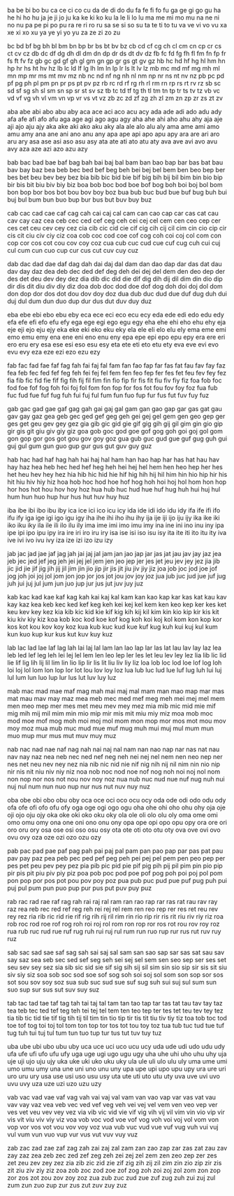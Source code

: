 ba be bi bo bu
ca ce ci co cu
da de di do du
fa fe fi fo fu
ga ge gi go gu
ha he hi ho hu
ja je ji jo ju
ka ke ki ko ku
la le li lo lu
ma me mi mo mu
na ne ni no nu
pa pe pi po pu
ra re ri ro ru
sa se si so su
ta te ti to tu
va ve vi vo vu
xa xe xi xo xu
ya ye yi yo yu
za ze zi zo zu

bc bd bf bg bh bl bm bn bp br bs bt bv bz
cb cd cf cg ch cl cm cn cp cr cs ct cv cz
db dc df dg dh dl dm dn dp dr ds dt dv dz
fb fc fd fg fh fl fm fn fp fr fs ft fv fz
gb gc gd gf gh gl gm gn gp gr gs gt gv gz
hb hc hd hf hg hl hm hn hp hr hs ht hv hz
lb lc ld lf lg lh lm ln lp lr ls lt lv lz
mb mc md mf mg mh ml mn mp mr ms mt mv mz
nb nc nd nf ng nh nl nm np nr ns nt nv nz
pb pc pd pf pg ph pl pm pn pr ps pt pv pz
rb rc rd rf rg rh rl rm rn rp rs rt rv rz
sb sc sd sf sg sh sl sm sn sp sr st sv sz
tb tc td tf tg th tl tm tn tp tr ts tv tz
vb vc vd vf vg vh vl vm vn vp vr vs vt vz
zb zc zd zf zg zh zl zm zn zp zr zs zt zv
 
aba abe abi abo abu aby aca ace aci aco
acu acy ada ade adi ado adu ady afa afe
afi afo afu aga age agi ago agu agy aha
ahe ahi aho ahu ahy aja aje aji ajo aju
ajy aka ake aki ako aku aky ala ale alo
alu aly ama ame ami amo amu amy ana ane
ani ano anu any apa ape api apo apu apy
ara are ari aro aru ary asa ase asi aso
asu asy ata ate ati ato atu aty ava ave
avi avo avu avy aza aze azi azo azu azy

bab bac bad bae baf bag bah bai baj bal
bam ban bao bap bar bas bat bau bav bay
baz bea beb bec bed bef beg beh bei bej
bel bem ben beo bep ber bes bet beu bev
bey bez bia bib bic bid bie bif big bih
bij bil bim bin bio bip bir bis bit biu
biv biy biz boa bob boc bod boe bof bog
boh boi boj bol bom bon bop bor bos bot
bou bov boy boz bua bub buc bud bue buf
bug buh bui buj bul bum bun buo bup bur
bus but buv buy buz

cab cac cad cae caf cag cah cai caj cal
cam can cao cap car cas cat cau cav cay
caz cea ceb cec ced cef ceg ceh cei cej
cel cem cen ceo cep cer ces cet ceu cev
cey cez cia cib cic cid cie cif cig cih
cij cil cim cin cio cip cir cis cit ciu
civ ciy ciz coa cob coc cod coe cof cog
coh coi coj col com con cop cor cos cot
cou cov coy coz cua cub cuc cud cue cuf
cug cuh cui cuj cul cum cun cuo cup cur
cus cut cuv cuy cuz

dab dac dad dae daf dag dah dai daj dal
dam dan dao dap dar das dat dau dav day
daz dea deb dec ded def deg deh dei dej
del dem den deo dep der des det deu dev
dey dez dia dib dic did die dif dig dih
dij dil dim din dio dip dir dis dit diu
div diy diz doa dob doc dod doe dof dog
doh doi doj dol dom don dop dor dos dot
dou dov doy doz dua dub duc dud due duf
dug duh dui duj dul dum dun duo dup dur
dus dut duv duy duz

eba ebe ebi ebo ebu eby eca ece eci eco
ecu ecy eda ede edi edo edu edy efa efe
efi efo efu efy ega ege egi ego egu egy
eha ehe ehi eho ehu ehy eja eje eji ejo
eju ejy eka eke eki eko eku eky ela ele
eli elo elu ely ema eme emi emo emu emy
ena ene eni eno enu eny epa epe epi epo
epu epy era ere eri ero eru ery esa ese
esi eso esu esy eta ete eti eto etu ety
eva eve evi evo evu evy eza eze ezi ezo
ezu ezy

fab fac fad fae faf fag fah fai faj fal
fam fan fao fap far fas fat fau fav fay
faz fea feb fec fed fef feg feh fei fej
fel fem fen feo fep fer fes fet feu fev
fey fez fia fib fic fid fie fif fig fih
fij fil fim fin fio fip fir fis fit fiu
fiv fiy fiz foa fob foc fod foe fof fog
foh foi foj fol fom fon fop for fos fot
fou fov foy foz fua fub fuc fud fue fuf
fug fuh fui fuj ful fum fun fuo fup fur
fus fut fuv fuy fuz

gab gac gad gae gaf gag gah gai gaj gal
gam gan gao gap gar gas gat gau gav gay
gaz gea geb gec ged gef geg geh gei gej
gel gem gen geo gep ger ges get geu gev
gey gez gia gib gic gid gie gif gig gih
gij gil gim gin gio gip gir gis git giu
giv giy giz goa gob goc god goe gof gog
goh goi goj gol gom gon gop gor gos got
gou gov goy goz gua gub guc gud gue guf
gug guh gui guj gul gum gun guo gup gur
gus gut guv guy guz

hab hac had haf hag hah hai haj hal ham
han hao hap har has hat hau hav hay haz
hea heb hec hed hef heg heh hei hej hel
hem hen heo hep her hes het heu hev hey
hez hia hib hic hid hie hif hig hih hij
hil him hin hio hip hir his hit hiu hiv
hiy hiz hoa hob hoc hod hoe hof hog hoh
hoi hoj hol hom hon hop hor hos hot hou
hov hoy hoz hua hub huc hud hue huf hug
huh hui huj hul hum hun huo hup hur hus
hut huv huy huz

iba ibe ibi ibo ibu iby ica ice ici ico
icu icy ida ide idi ido idu idy ifa ife
ifi ifo ifu ify iga ige igi igo igu igy
iha ihe ihi iho ihu ihy ija ije iji ijo
iju ijy ika ike iki iko iku iky ila ile
ili ilo ilu ily ima ime imi imo imu imy
ina ine ini ino inu iny ipa ipe ipi ipo
ipu ipy ira ire iri iro iru iry isa ise
isi iso isu isy ita ite iti ito itu ity
iva ive ivi ivo ivu ivy iza ize izi izo
izu izy

jab jac jad jae jaf jag jah jai jaj jal
jam jan jao jap jar jas jat jau jav jay
jaz jea jeb jec jed jef jeg jeh jei jej
jel jem jen jeo jep jer jes jet jeu jev
jey jez jia jib jic jid jie jif jig jih
jij jil jim jin jio jip jir jis jit jiu
jiv jiy jiz joa job joc jod joe jof jog
joh joi joj jol jom jon jop jor jos jot
jou jov joy joz jua jub juc jud jue juf
jug juh jui juj jul jum jun juo jup jur
jus jut juv juy juz

kab kac kad kae kaf kag kah kai kaj kal
kam kan kao kap kar kas kat kau kav kay
kaz kea keb kec ked kef keg keh kei kej
kel kem ken keo kep ker kes ket keu kev
key kez kia kib kic kid kie kif kig kih
kij kil kim kin kio kip kir kis kit kiu
kiv kiy kiz koa kob koc kod koe kof kog
koh koi koj kol kom kon kop kor kos kot
kou kov koy koz kua kub kuc kud kue kuf
kug kuh kui kuj kul kum kun kuo kup kur
kus kut kuv kuy kuz

lab lac lad lae laf lag lah lai laj lal
lam lan lao lap lar las lat lau lav lay
laz lea leb led lef leg leh lei lej lel
lem len leo lep ler les let leu lev ley
lez lia lib lic lid lie lif lig lih lij
lil lim lin lio lip lir lis lit liu liv
liy liz loa lob loc lod loe lof log loh
loi loj lol lom lon lop lor lot lou lov
loy loz lua lub luc lud lue luf lug luh
lui luj lul lum lun luo lup lur lus lut
luv luy luz

mab mac mad mae maf mag mah mai maj mal
mam man mao map mar mas mat mau mav may
maz mea meb mec med mef meg meh mei mej
mel mem men meo mep mer mes met meu mev
mey mez mia mib mic mid mie mif mig mih
mij mil mim min mio mip mir mis mit miu
miy miz moa mob moc mod moe mof mog moh
moi moj mol mom mon mop mor mos mot mou
mov moy moz mua mub muc mud mue muf mug
muh mui muj mul mum mun muo mup mur mus
mut muv muy muz

nab nac nad nae naf nag nah nai naj nal
nam nan nao nap nar nas nat nau nav nay
naz nea neb nec ned nef neg neh nei nej
nel nem nen neo nep ner nes net neu nev
ney nez nia nib nic nid nie nif nig nih
nij nil nim nin nio nip nir nis nit niu
niv niy niz noa nob noc nod noe nof nog
noh noi noj nol nom non nop nor nos not
nou nov noy noz nua nub nuc nud nue nuf
nug nuh nui nuj nul num nun nuo nup nur
nus nut nuv nuy nuz

oba obe obi obo obu oby oca oce oci oco
ocu ocy oda ode odi odo odu ody ofa ofe
ofi ofo ofu ofy oga oge ogi ogo ogu oha
ohe ohi oho ohu ohy oja oje oji ojo oju
ojy oka oke oki oko oku oky ola ole oli
olo olu oly oma ome omi omo omu omy ona
one oni ono onu ony opa ope opi opo opu
opy ora ore ori oro oru ory osa ose osi
oso osu osy ota ote oti oto otu oty ova
ove ovi ovo ovu ovy oza oze ozi ozo ozu
ozy

pab pac pad pae paf pag pah pai paj pal
pam pan pao pap par pas pat pau pav pay
paz pea peb pec ped pef peg peh pei pej
pel pem pen peo pep per pes pet peu pev
pey pez pia pib pic pid pie pif pig pih
pij pil pim pin pio pip pir pis pit piu
piv piy piz poa pob poc pod poe pof pog
poh poi poj pol pom pon pop por pos pot
pou pov poy poz pua pub puc pud pue puf
pug puh pui puj pul pum pun puo pup pur
pus put puv puy puz

rab rac rad rae raf rag rah rai raj ral
ram ran rao rap rar ras rat rau rav ray
raz rea reb rec red ref reg reh rei rej
rel rem ren reo rep rer res ret reu rev
rey rez ria rib ric rid rie rif rig rih
rij ril rim rin rio rip rir ris rit riu
riv riy riz roa rob roc rod roe rof rog
roh roi roj rol rom ron rop ror ros rot
rou rov roy roz rua rub ruc rud rue ruf
rug ruh rui ruj rul rum run ruo rup rur
rus rut ruv ruy ruz

sab sac sad sae saf sag sah sai saj sal
sam san sao sap sar sas sat sau sav say
saz sea seb sec sed sef seg seh sei sej
sel sem sen seo sep ser ses set seu sev
sey sez sia sib sic sid sie sif sig sih
sij sil sim sin sio sip sir sis sit siu
siv siy siz soa sob soc sod soe sof sog
soh soi soj sol som son sop sor sos sot
sou sov soy soz sua sub suc sud sue suf
sug suh sui suj sul sum sun suo sup sur
sus sut suv suy suz

tab tac tad tae taf tag tah tai taj tal
tam tan tao tap tar tas tat tau tav tay
taz tea teb tec ted tef teg teh tei tej
tel tem ten teo tep ter tes tet teu tev
tey tez tia tib tic tid tie tif tig tih
tij til tim tin tio tip tir tis tit tiu
tiv tiy tiz toa tob toc tod toe tof tog
toi toj tol tom ton top tor tos tot tou
toy toz tua tub tuc tud tue tuf tug tuh
tui tuj tul tum tun tuo tup tur tus tut
tuv tuy tuz

uba ube ubi ubo ubu uby uca uce uci uco
ucu ucy uda ude udi udo udu udy ufa ufe
ufi ufo ufu ufy uga uge ugi ugo ugu ugy
uha uhe uhi uho uhu uhy uja uje uji ujo
uju ujy uka uke uki uko uku uky ula ule
uli ulo ulu uly uma ume umi umo umu umy
una une uni uno unu uny upa upe upi upo
upu upy ura ure uri uro uru ury usa use
usi uso usu usy uta ute uti uto utu uty
uva uve uvi uvo uvu uvy uza uze uzi uzo
uzu uzy

vab vac vad vae vaf vag vah vai vaj val
vam van vao vap var vas vat vau vav vay
vaz vea veb vec ved vef veg veh vei vej
vel vem ven veo vep ver ves vet veu vev
vey vez via vib vic vid vie vif vig vih
vij vil vim vin vio vip vir vis vit viu
viv viy viz voa vob voc vod voe vof vog
voh voi voj vol vom von vop vor vos vot
vou vov voy voz vua vub vuc vud vue vuf
vug vuh vui vuj vul vum vun vuo vup vur
vus vut vuv vuy vuz

zab zac zad zae zaf zag zah zai zaj zal
zam zan zao zap zar zas zat zau zav zay
zaz zea zeb zec zed zef zeg zeh zei zej
zel zem zen zeo zep zer zes zet zeu zev
zey zez zia zib zic zid zie zif zig zih
zij zil zim zin zio zip zir zis zit ziu
ziv ziy ziz zoa zob zoc zod zoe zof zog
zoh zoi zoj zol zom zon zop zor zos zot
zou zov zoy zoz zua zub zuc zud zue zuf
zug zuh zui zuj zul zum zun zuo zup zur
zus zut zuv zuy zuz 


